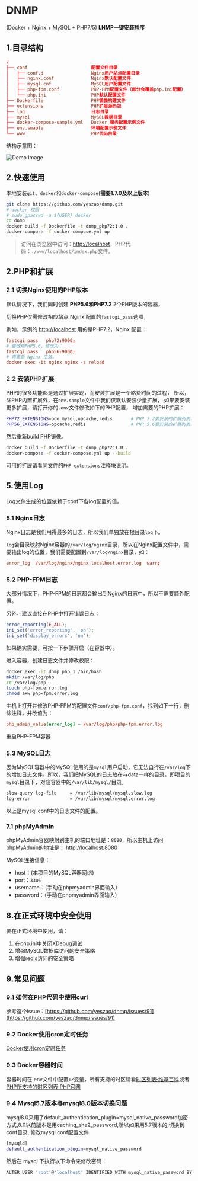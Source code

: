 # DNMP

(Docker + Nginx + MySQL + PHP7/5) **LNMP一键安装程序**

## 1.目录结构

```conf
/
├── conf                        配置文件目录
│   ├── conf.d                  Nginx用户站点配置目录
│   ├── nginx.conf              Nginx默认配置文件
│   ├── mysql.cnf               MySQL用户配置文件
│   ├── php-fpm.conf            PHP-FPM配置文件（部分会覆盖php.ini配置）
│   └── php.ini                 PHP默认配置文件
├── Dockerfile                  PHP镜像构建文件
├── extensions                  PHP扩展源码包
├── log                         日志目录
├── mysql                       MySQL数据目录
├── docker-compose-sample.yml   Docker 服务配置示例文件
├── env.smaple                  环境配置示例文件
└── www                         PHP代码目录
```

结构示意图：

![Demo Image](./dnmp.png)

## 2.快速使用

本地安装`git`、`docker`和`docker-compose`(**需要1.7.0及以上版本**)

```bash
git clone https://github.com/yeszao/dnmp.git
# docker 权限
# sudo gpasswd -a ${USER} docker
cd dnmp
docker build -f Dockerfile -t dnmp_php72:1.0 .
docker-compose -f docker-compose.yml up
```

> 访问在浏览器中访问：[http://localhost](http://localhost)，PHP代码：`./www/localhost/index.php`文件。

## 2.PHP和扩展

### 2.1 切换Nginx使用的PHP版本

默认情况下，我们同时创建 **PHP5.6和PHP7.2** 2个PHP版本的容器，

切换PHP仅需修改相应站点 Nginx 配置的`fastcgi_pass`选项，

例如，示例的 [http://localhost](http://localhost) 用的是PHP7.2，Nginx 配置：

```conf
fastcgi_pass   php72:9000;
# 要改用PHP5.6，修改为：
fastcgi_pass   php56:9000;
# 再重启 Nginx 生效。
docker exec -it nginx nginx -s reload
```

### 2.2 安装PHP扩展

PHP的很多功能都是通过扩展实现，而安装扩展是一个略费时间的过程，
所以，除PHP内置扩展外，在`env.sample`文件中我们仅默认安装少量扩展，
如果要安装更多扩展，请打开你的`.env`文件修改如下的PHP配置，
增加需要的PHP扩展：

```bash
PHP72_EXTENSIONS=pdo_mysql,opcache,redis       # PHP 7.2要安装的扩展列表，英文逗号隔开
PHP56_EXTENSIONS=opcache,redis                 # PHP 5.6要安装的扩展列表，英文逗号隔开
```

然后重新build PHP镜像。

```bash
docker build -f Dockerfile -t dnmp_php72:1.0 .
docker-compose -f docker-compose.yml up --build
```

可用的扩展请看同文件的`PHP extensions`注释块说明。

## 5.使用Log

Log文件生成的位置依赖于conf下各log配置的值。

### 5.1 Nginx日志

Nginx日志是我们用得最多的日志，所以我们单独放在根目录`log`下。

`log`会目录映射Nginx容器的`/var/log/nginx`目录，所以在Nginx配置文件中，需要输出log的位置，我们需要配置到`/var/log/nginx`目录，如：

```conf
error_log  /var/log/nginx/nginx.localhost.error.log  warn;
```

### 5.2 PHP-FPM日志

大部分情况下，PHP-FPM的日志都会输出到Nginx的日志中，所以不需要额外配置。

另外，建议直接在PHP中打开错误日志：

```php
error_reporting(E_ALL);
ini_set('error_reporting', 'on');
ini_set('display_errors', 'on');
```

如果确实需要，可按一下步骤开启（在容器中）。

进入容器，创建日志文件并修改权限：

```bash
docker exec -it dnmp_php_1 /bin/bash
mkdir /var/log/php
cd /var/log/php
touch php-fpm.error.log
chmod a+w php-fpm.error.log
```

主机上打开并修改PHP-FPM的配置文件`conf/php-fpm.conf`，找到如下一行，删除注释，并改值为：

```conf
php_admin_value[error_log] = /var/log/php/php-fpm.error.log
```

重启PHP-FPM容器

### 5.3 MySQL日志

因为MySQL容器中的MySQL使用的是`mysql`用户启动，它无法自行在`/var/log`下的增加日志文件。所以，我们把MySQL的日志放在与data一样的目录，即项目的`mysql`目录下，对应容器中的`/var/lib/mysql/`目录。

```bash
slow-query-log-file     = /var/lib/mysql/mysql.slow.log
log-error               = /var/lib/mysql/mysql.error.log
```

以上是mysql.conf中的日志文件的配置。

### 7.1 phpMyAdmin

phpMyAdmin容器映射到主机的端口地址是：`8080`，所以主机上访问phpMyAdmin的地址是：
[http://localhost:8080](http://localhost:8080)

MySQL连接信息：

- host：(本项目的MySQL容器网络)
- port：`3306`
- username：（手动在phpmyadmin界面输入）
- password：（手动在phpmyadmin界面输入）

## 8.在正式环境中安全使用

要在正式环境中使用，请：

1. 在php.ini中关闭XDebug调试
2. 增强MySQL数据库访问的安全策略
3. 增强redis访问的安全策略

## 9.常见问题

### 9.1 如何在PHP代码中使用curl

参考这个issue：[https://github.com/yeszao/dnmp/issues/91](https://github.com/yeszao/dnmp/issues/91)

### 9.2 Docker使用cron定时任务

[Docker使用cron定时任务](https://www.awaimai.com/2615.html)

### 9.3 Docker容器时间

容器时间在.env文件中配置`TZ`变量，所有支持的时区请看[时区列表·维基百科](https://en.wikipedia.org/wiki/List_of_tz_database_time_zones)或者[PHP所支持的时区列表·PHP官网](https://www.php.net/manual/zh/timezones.php)

### 9.4 Mysql5.7版本与mysql8.0版本切换问题

mysql8.0采用了default_authentication_plugin=mysql_native_password加密方式,8.0以前版本是用caching_sha2_password,所以如果用5.7版本的,切换到conf目录,
修改mysql.conf配置文件

```sh
[mysqld]
default_authentication_plugin=mysql_native_password
```

然后在 mysql 下执行以下命令来修改密码：

```bash
ALTER USER 'root'@'localhost' IDENTIFIED WITH mysql_native_password BY '新密码';
```

